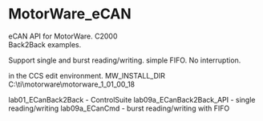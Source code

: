 # MotorWare_eCAN
eCAN API for MotorWare. C2000  
Back2Back examples.

Support single and burst reading/writing. simple FIFO. No interruption.

in the CCS edit environment. MW_INSTALL_DIR C:\ti\motorware\motorware_1_01_00_18

lab01_ECanBack2Back - ControlSuite
lab09a_ECanBack2Back_API - single reading/writing
lab09a_ECanCmd - burst reading/writing with FIFO
